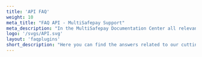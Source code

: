 ```yaml
---
title: 'API FAQ'
weight: 10
meta_title: "FAQ API - MultiSafepay Support"
meta_description: "In the MultiSafepay Documentation Center all relevant information regarding our Plugins and API. As well as Support pages for Payment Method, Tools and General Questions. You can also find the contact details of our Support Team and Integration Team."
logo: '/svgs/API.svg'
layout: 'faqplugins'
short_description: "Here you can find the answers related to our cutting-edge API and specific features."
---
```

